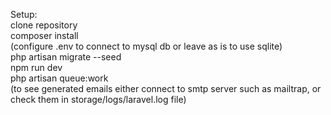 Setup: <br>
clone repository <br>
composer install <br>
(configure .env to connect to mysql db or leave as is to use sqlite) <br>
php artisan migrate --seed <br>
npm run dev <br>
php artisan queue:work <br>
(to see generated emails either connect to smtp server such as mailtrap, or check them in storage/logs/laravel.log file) <br>

